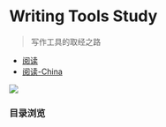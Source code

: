 # Writing Tools Study

>写作工具的取经之路


* [阅读](http://mba811.gitbooks.io/Writing/)
* [阅读-China](http://11ten.gitcafe.io/book-w/)

[![](http://7q5cfr.com1.z0.glb.clouddn.com/cover-w.jpg)](http://mba811.gitbooks.io/Writing/content/)

### 目录浏览


